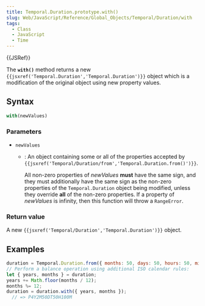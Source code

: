 ```yaml
---
title: Temporal.Duration.prototype.with()
slug: Web/JavaScript/Reference/Global_Objects/Temporal/Duration/with
tags:
  - Class
  - JavaScript
  - Time
---
```

{{JSRef}}

<p class="summary"><span class="seoSummary">The <strong><code>with()</code></strong> method returns a new <code>{{jsxref('Temporal.Duration','Temporal.Duration')}}</code> object which is a modification of the original object using new property values.</span></p>

## Syntax

```js
with(newValues)
```

### Parameters

- `newValues`

  - : An object containing some or all of the properties accepted by
    `{{jsxref('Temporal/Duration/from','Temporal.Duration.from()')}}`.

    All non-zero properties of _newValues_ **must** have the same sign, and they
    must additionally have the same sign as the non-zero properties of the
    `Temporal.Duration` object being modified, unless they override **all** of
    the non-zero properties. If a property of _newValues_ is infinity, then this
    function will throw a `RangeError`.

### Return value

A new `{{jsxref('Temporal/Duration','Temporal.Duration')}}`
object.

## Examples

```js
duration = Temporal.Duration.from({ months: 50, days: 50, hours: 50, minutes: 100 });
// Perform a balance operation using additional ISO calendar rules:
let { years, months } = duration;
years += Math.floor(months / 12);
months %= 12;
duration = duration.with({ years, months });
  // => P4Y2M50DT50H100M
```

